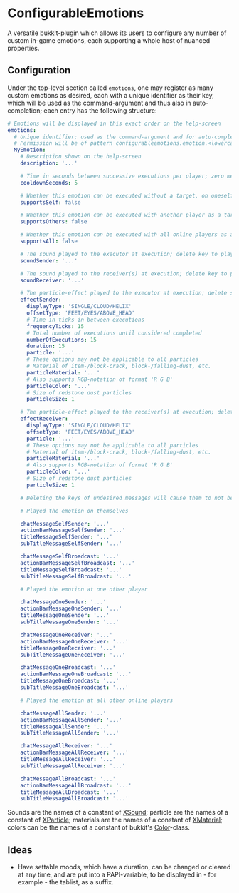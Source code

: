 # ConfigurableEmotions

A versatile bukkit-plugin which allows its users to configure any number of custom in-game emotions, each supporting a whole host of nuanced properties.

## Configuration

Under the top-level section called `emotions`, one may register as many custom emotions as desired, each with a unique identifier as their key, which will be used as the command-argument and thus also in auto-completion; each entry has the following structure:

```yaml
# Emotions will be displayed in this exact order on the help-screen
emotions:
  # Unique identifier; used as the command-argument and for auto-completion; cannot contain spaces
  # Permission will be of pattern configurableemotions.emotion.<lowercase_identifier>; in this case: configurableemotions.emotion.myemotion
  MyEmotion:
    # Description shown on the help-screen
    description: '...'

    # Time in seconds between successive executions per player; zero means no cooldown
    cooldownSeconds: 5

    # Whether this emotion can be executed without a target, on oneself
    supportsSelf: false

    # Whether this emotion can be executed with another player as a target
    supportsOthers: false

    # Whether this emotion can be executed with all online players as a target
    supportsAll: false

    # The sound played to the executor at execution; delete key to play no sound
    soundSender: '...'

    # The sound played to the receiver(s) at execution; delete key to play no sound
    soundReceiver: '...'

    # The particle-effect played to the executor at execution; delete section to play no effect
    effectSender:
      displayType: 'SINGLE/CLOUD/HELIX'
      offsetType: 'FEET/EYES/ABOVE_HEAD'
      # Time in ticks in between executions
      frequencyTicks: 15
      # Total number of executions until considered completed
      numberOfExecutions: 15
      duration: 15
      particle: '...'
      # These options may not be applicable to all particles
      # Material of item-/block-crack, block-/falling-dust, etc.
      particleMaterial: '...'
      # Also supports RGB-notation of format 'R G B'
      particleColor: '...'
      # Size of redstone dust particles
      particleSize: 1

    # The particle-effect played to the receiver(s) at execution; delete section to play no effect
    effectReceiver:
      displayType: 'SINGLE/CLOUD/HELIX'
      offsetType: 'FEET/EYES/ABOVE_HEAD'
      particle: '...'
      # These options may not be applicable to all particles
      # Material of item-/block-crack, block-/falling-dust, etc.
      particleMaterial: '...'
      # Also supports RGB-notation of format 'R G B'
      particleColor: '...'
      # Size of redstone dust particles
      particleSize: 1

    # Deleting the keys of undesired messages will cause them to not be displayed

    # Played the emotion on themselves

    chatMessageSelfSender: '...'
    actionBarMessageSelfSender: '...'
    titleMessageSelfSender: '...'
    subTitleMessageSelfSender: '...'

    chatMessageSelfBroadcast: '...'
    actionBarMessageSelfBroadcast: '...'
    titleMessageSelfBroadcast: '...'
    subTitleMessageSelfBroadcast: '...'

    # Played the emotion at one other player

    chatMessageOneSender: '...'
    actionBarMessageOneSender: '...'
    titleMessageOneSender: '...'
    subTitleMessageOneSender: '...'

    chatMessageOneReceiver: '...'
    actionBarMessageOneReceiver: '...'
    titleMessageOneReceiver: '...'
    subTitleMessageOneReceiver: '...'

    chatMessageOneBroadcast: '...'
    actionBarMessageOneBroadcast: '...'
    titleMessageOneBroadcast: '...'
    subTitleMessageOneBroadcast: '...'

    # Played the emotion at all other online players

    chatMessageAllSender: '...'
    actionBarMessageAllSender: '...'
    titleMessageAllSender: '...'
    subTitleMessageAllSender: '...'

    chatMessageAllReceiver: '...'
    actionBarMessageAllReceiver: '...'
    titleMessageAllReceiver: '...'
    subTitleMessageAllReceiver: '...'

    chatMessageAllBroadcast: '...'
    actionBarMessageAllBroadcast: '...'
    titleMessageAllBroadcast: '...'
    subTitleMessageAllBroadcast: '...'
```

Sounds are the names of a constant of [XSound](https://github.com/CryptoMorin/XSeries/blob/master/src/main/java/com/cryptomorin/xseries/XSound.java); particle are the names of a constant of [XParticle](https://github.com/CryptoMorin/XSeries/blob/master/src/main/java/com/cryptomorin/xseries/particles/XParticle.java); materials are the names of a constant of [XMaterial](https://github.com/CryptoMorin/XSeries/blob/master/src/main/java/com/cryptomorin/xseries/XMaterial.java); colors can be the names of a constant of bukkit's [Color](https://hub.spigotmc.org/javadocs/bukkit/org/bukkit/Color.html)-class.

## Ideas

- Have settable moods, which have a duration, can be changed or cleared at any time, and are put into a PAPI-variable, to be displayed in - for example - the tablist, as a suffix.